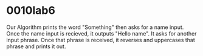 # 0010lab6
Our Algorithm prints the word "Something" then asks for a name input. Once the name input is recieved, it outputs "Hello name". It asks for another input phrase. Once that phrase is received, it reverses and uppercases that phrase and prints it out.
